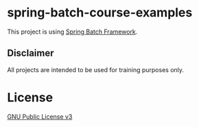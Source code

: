 # spring-batch-course-examples

This project is using [Spring Batch Framework](http://projects.spring.io/spring-batch). 

## Disclaimer

All projects are intended to be used for training purposes only.

# License

[GNU Public License v3](http://www.gnu.org/licenses/gpl-3.0.txt)